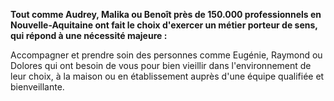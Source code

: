 **Tout comme Audrey, Malika ou Benoît près de 150.000 professionnels en Nouvelle-Aquitaine ont fait le choix d&#39;exercer un métier porteur de sens, qui répond à une nécessité majeure :**

Accompagner et prendre soin des personnes comme Eugénie, Raymond ou Dolores qui ont besoin de vous pour bien vieillir dans l&#39;environnement de leur choix, à la maison ou en établissement auprès d&#39;une équipe qualifiée et bienveillante.